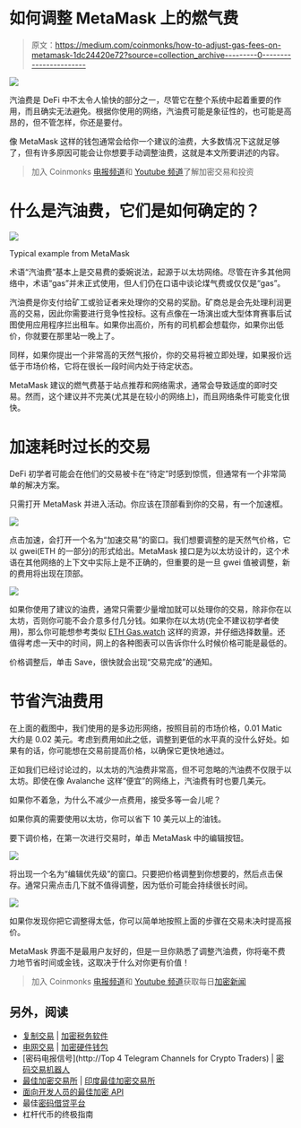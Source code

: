 # 如何调整 MetaMask 上的燃气费

> 原文：<https://medium.com/coinmonks/how-to-adjust-gas-fees-on-metamask-1dc24420e72?source=collection_archive---------0----------------------->

![](img/5ef6efce869891276b4de213dc3c68f8.png)

汽油费是 DeFi 中不太令人愉快的部分之一，尽管它在整个系统中起着重要的作用，而且确实无法避免。根据你使用的网络，汽油费可能是象征性的，也可能是高昂的，但不管怎样，你还是要付。

像 MetaMask 这样的钱包通常会给你一个建议的油费，大多数情况下这就足够了，但有许多原因可能会让你想要手动调整油费，这就是本文所要讲述的内容。

> 加入 Coinmonks [电报频道](https://t.me/coincodecap)和 [Youtube 频道](https://www.youtube.com/c/coinmonks/videos)了解加密交易和投资

# **什么是汽油费，它们是如何确定的？**

![](img/b45023066e596c8701fd3556ec4c8038.png)

Typical example from MetaMask

术语“汽油费”基本上是交易费的委婉说法，起源于以太坊网络。尽管在许多其他网络中，术语“gas”并未正式使用，但人们仍在口语中谈论煤气费或仅仅是“gas”。

汽油费是你支付给矿工或验证者来处理你的交易的奖励。矿商总是会先处理利润更高的交易，因此你需要进行竞争性投标。这有点像在一场演出或大型体育赛事后试图使用应用程序拦出租车。如果你出高价，所有的司机都会想载你，如果你出低价，你就要在那里站一晚上了。

同样，如果你提出一个非常高的天然气报价，你的交易将被立即处理，如果报价远低于市场价格，它将在很长一段时间内处于待定状态。

MetaMask 建议的燃气费基于站点推荐和网络需求，通常会导致适度的即时交易。然而，这个建议并不完美(尤其是在较小的网络上)，而且网络条件可能变化很快。

# **加速耗时过长的交易**

DeFi 初学者可能会在他们的交易被卡在“待定”时感到惊慌，但通常有一个非常简单的解决方案。

只需打开 MetaMask 并进入活动。你应该在顶部看到你的交易，有一个加速框。

![](img/c2118975a4e348fd90c5dfaf6a132a8c.png)

点击加速，会打开一个名为“加速交易”的窗口。我们想要调整的是天然气价格，它以 gwei(ETH 的一部分)的形式给出。MetaMask 接口是为以太坊设计的，这个术语在其他网络的上下文中实际上是不正确的，但重要的是一旦 gwei 值被调整，新的费用将出现在顶部。

![](img/5d13d82d2feae4766c1ea9e197b18fee.png)

如果你使用了建议的油费，通常只需要少量增加就可以处理你的交易，除非你在以太坊，否则你可能不会介意多付几分钱。如果你在以太坊(完全不建议初学者使用)，那么你可能想参考类似 [ETH Gas.watch](https://ethgas.watch/) 这样的资源，并仔细选择数量。还值得考虑一天中的时间，网上的各种图表可以告诉你什么时候价格可能是最低的。

价格调整后，单击 Save，很快就会出现“交易完成”的通知。

# **节省汽油费用**

在上面的截图中，我们使用的是多边形网络，按照目前的市场价格，0.01 Matic 大约是 0.02 美元。考虑到费用如此之低，调整到更低的水平真的没什么好处。如果有的话，你可能想在交易前提高价格，以确保它更快地通过。

正如我们已经讨论过的，以太坊的汽油费非常高，但不可忽略的汽油费不仅限于以太坊。即使在像 Avalanche 这样“便宜”的网络上，汽油费有时也要几美元。

如果你不着急，为什么不减少一点费用，接受多等一会儿呢？

如果你真的需要使用以太坊，你可以省下 10 美元以上的油钱。

要下调价格，在第一次进行交易时，单击 MetaMask 中的编辑按钮。

![](img/59b1105aaf88ca5a9f9c5b8610c7104e.png)

将出现一个名为“编辑优先级”的窗口。只要把价格调整到你想要的，然后点击保存。通常只需点击几下就不值得调整，因为低价可能会持续很长时间。

![](img/c3b3aa28884a83fa8c194b28540e4614.png)

如果你发现你把它调整得太低，你可以简单地按照上面的步骤在交易未决时提高报价。

MetaMask 界面不是最用户友好的，但是一旦你熟悉了调整汽油费，你将毫不费力地节省时间或金钱，这取决于什么对你更有价值！

> 加入 Coinmonks [电报频道](https://t.me/coincodecap)和 [Youtube 频道](https://www.youtube.com/c/coinmonks/videos)获取每日[加密新闻](http://coincodecap.com/)

## 另外，阅读

*   [复制交易](/coinmonks/top-10-crypto-copy-trading-platforms-for-beginners-d0c37c7d698c) | [加密税务软件](/coinmonks/crypto-tax-software-ed4b4810e338)
*   [电网交易](https://coincodecap.com/grid-trading) | [加密硬件钱包](/coinmonks/the-best-cryptocurrency-hardware-wallets-of-2020-e28b1c124069)
*   [密码电报信号](http://Top 4 Telegram Channels for Crypto Traders) | [密码交易机器人](/coinmonks/crypto-trading-bot-c2ffce8acb2a)
*   [最佳加密交易所](/coinmonks/crypto-exchange-dd2f9d6f3769) | [印度最佳加密交易所](/coinmonks/bitcoin-exchange-in-india-7f1fe79715c9)
*   [面向开发人员的最佳加密 API](/coinmonks/best-crypto-apis-for-developers-5efe3a597a9f)
*   最佳[密码借贷平台](/coinmonks/top-5-crypto-lending-platforms-in-2020-that-you-need-to-know-a1b675cec3fa)
*   杠杆代币的终极指南